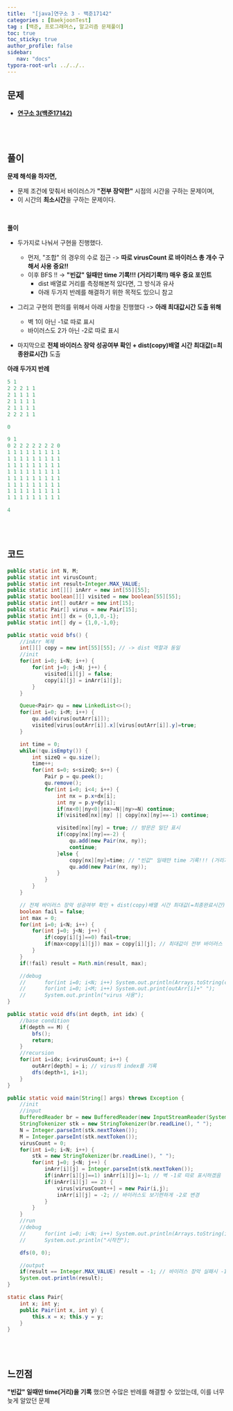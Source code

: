 ```yaml
---
title:  "[java]연구소 3 - 백준17142"
categories : [BaekjoonTest]
tag : [백준, 프로그래머스, 알고리즘 문제풀이]
toc: true
toc_sticky: true
author_profile: false
sidebar:
   nav: "docs"
typora-root-url: ../../..
---
```




## 문제

* **[연구소 3(백준17142)](https://www.acmicpc.net/problem/17142)**

<br><br>

## 풀이

**문제 해석을 하자면,**

* 문제 조건에 맞춰서 바이러스가 **"전부 장악한"** 시점의 시간을 구하는 문제이며,
* 이 시간의 **최소시간**을 구하는 문제이다.

<br>

**풀이**

* 두가지로 나눠서 구현을 진행했다.
  * 먼저, "조합" 의 경우의 수로 접근 -> **따로 virusCount 로 바이러스 총 개수 구해서 사용 중요!!**
  * 이후 BFS !! -> **"빈값" 일때만 time 기록!!! (거리기록!!) 매우 중요 포인트**
    * dist 배열로 거리를 측정해본적 있다면, 그 방식과 유사
    * 아래 두가지 반례를 해결하기 위한 목적도 있으니 참고

 * 그리고 구현의 편의를 위해서 아래 사항을 진행했다 -> **아래 최대값시간 도출 위해**
   * 벽 1이 아닌 -1로 따로 표시
   * 바이러스도 2가 아닌 -2로 따로 표시 

 * 마지막으로 **전체 바이러스 장악 성공여부 확인 + dist(copy)배열 시간 최대값(=최종완료시간)** 도출

**아래 두가지 반례**

```java
5 1
2 2 2 1 1
2 1 1 1 1
2 1 1 1 1
2 1 1 1 1
2 2 2 1 1

0

9 1
0 2 2 2 2 2 2 2 0
1 1 1 1 1 1 1 1 1
1 1 1 1 1 1 1 1 1
1 1 1 1 1 1 1 1 1
1 1 1 1 1 1 1 1 1
1 1 1 1 1 1 1 1 1
1 1 1 1 1 1 1 1 1
1 1 1 1 1 1 1 1 1
1 1 1 1 1 1 1 1 1

4
```


<br><br>

## 코드

```java
public static int N, M;
public static int virusCount;
public static int result=Integer.MAX_VALUE;
public static int[][] inArr = new int[55][55];
public static boolean[][] visited = new boolean[55][55];
public static int[] outArr = new int[15];
public static Pair[] virus = new Pair[15];
public static int[] dx = {0,1,0,-1};
public static int[] dy = {1,0,-1,0};

public static void bfs() {
    //inArr 복제
    int[][] copy = new int[55][55]; // -> dist 역할과 동일
    //init
    for(int i=0; i<N; i++) {
        for(int j=0; j<N; j++) {
            visited[i][j] = false;
            copy[i][j] = inArr[i][j];
        }
    }

    Queue<Pair> qu = new LinkedList<>();
    for(int i=0; i<M; i++) {
        qu.add(virus[outArr[i]]);
        visited[virus[outArr[i]].x][virus[outArr[i]].y]=true;
    }

    int time = 0;
    while(!qu.isEmpty()) {
        int sizeQ = qu.size();
        time++;
        for(int s=0; s<sizeQ; s++) {
            Pair p = qu.peek();
            qu.remove();
            for(int i=0; i<4; i++) {
                int nx = p.x+dx[i];
                int ny = p.y+dy[i];
                if(nx<0||ny<0||nx>=N||ny>=N) continue;
                if(visited[nx][ny] || copy[nx][ny]==-1) continue;

                visited[nx][ny] = true; // 방문은 일단 표시
                if(copy[nx][ny]==-2) {
                    qu.add(new Pair(nx, ny));
                    continue;
                }else {
                    copy[nx][ny]=time; // "빈값" 일때만 time 기록!!! (거리기록!!) 매우 중요 포인트
                    qu.add(new Pair(nx, ny));					
                }
            }
        }
    }

    // 전체 바이러스 장악 성공여부 확인 + dist(copy)배열 시간 최대값(=최종완료시간) 도출
    boolean fail = false; 
    int max = 0;
    for(int i=0; i<N; i++) {
        for(int j=0; j<N; j++) {
            if(copy[i][j]==0) fail=true;
            if(max<copy[i][j]) max = copy[i][j]; // 최대값이 전부 바이러스 전파 완료한 시간
        }
    }
    if(!fail) result = Math.min(result, max);

    //debug
    //		for(int i=0; i<N; i++) System.out.println(Arrays.toString(copy[i]));
    //		for(int i=0; i<M; i++) System.out.print(outArr[i]+" ");
    //		System.out.println("virus 사용");
}

public static void dfs(int depth, int idx) {
    //base condition
    if(depth == M) {
        bfs();
        return;
    }
    //recursion
    for(int i=idx; i<virusCount; i++) {
        outArr[depth] = i; // virus의 index를 기록
        dfs(depth+1, i+1);
    }
}

public static void main(String[] args) throws Exception {
    //init
    //input
    BufferedReader br = new BufferedReader(new InputStreamReader(System.in));
    StringTokenizer stk = new StringTokenizer(br.readLine(), " ");
    N = Integer.parseInt(stk.nextToken());
    M = Integer.parseInt(stk.nextToken());
    virusCount = 0;
    for(int i=0; i<N; i++) {
        stk = new StringTokenizer(br.readLine(), " ");
        for(int j=0; j<N; j++) {
            inArr[i][j] = Integer.parseInt(stk.nextToken());
            if(inArr[i][j]==1) inArr[i][j]=-1; // 벽 -1로 따로 표시하겠음
            if(inArr[i][j] == 2) {
                virus[virusCount++] = new Pair(i,j);
                inArr[i][j] = -2; // 바이러스도 보기편하게 -2로 변경
            }
        }
    }
    //run
    //debug
    //		for(int i=0; i<N; i++) System.out.println(Arrays.toString(inArr[i]));
    //		System.out.println("시작전");

    dfs(0, 0);

    //output
    if(result == Integer.MAX_VALUE) result = -1; // 바이러스 장악 실패시 -1
    System.out.println(result);
}

static class Pair{
    int x; int y;
    public Pair(int x, int y) {
        this.x = x; this.y = y;
    }
}
```

<br>**<br>**

## **느낀점**

**"빈값" 일때만 time(거리)을 기록** 했으면 수많은 반례를 해결할 수 있었는데, 이를 너무 늦게 알았던 문제

